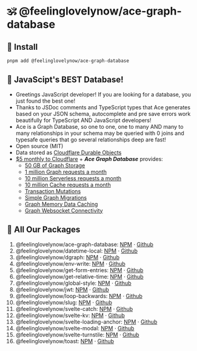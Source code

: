 # 🕉 @feelinglovelynow/ace-graph-database


## 💎 Install
```bash
pnpm add @feelinglovelynow/ace-graph-database
```


## 🙏 JavaScipt's BEST Database!
* Greetings JavaScript developer! If you are looking for a database, you just found the best one!
* Thanks to JSDoc comments and TypeScript types that Ace generates based on your JSON schema, autocomplete and pre save errors work beautifully for TypeScript AND JavaScript developers!
* Ace is a Graph Database, so one to one, one to many AND many to many relationships in your schema may be queried with 0 joins and typesafe queries that go several relationships deep are fast!
* Open source (MIT)
* Data stored as [Cloudflare Durable Objects](https://developers.cloudflare.com/durable-objects/)
* [$5 monthly to Cloudflare](https://developers.cloudflare.com/durable-objects/platform/pricing/) + ***Ace Graph Database***  provides:
  * [50 GB of Graph Storage](https://developers.cloudflare.com/durable-objects/platform/limits/)
  * [1 million Graph requests a month](https://developers.cloudflare.com/durable-objects/platform/pricing/)
  * [10 million Serverless requests a month](https://developers.cloudflare.com/workers/platform/pricing/#workers)
  * [10 million Cache requests a month](https://developers.cloudflare.com/kv/platform/pricing/)
  * [Transaction Mutations](https://developers.cloudflare.com/durable-objects/api/transactional-storage-api/)
  * [Simple Graph Migrations](https://developers.cloudflare.com/durable-objects/reference/durable-objects-migrations/)
  * [Graph Memory Data Caching](https://developers.cloudflare.com/durable-objects/learning/in-memory-state/)
  * [Graph Websocket Connectivity](https://developers.cloudflare.com/durable-objects/api/websockets/)


## 🎁 All Our Packages
1. @feelinglovelynow/ace-graph-database: [NPM](https://www.npmjs.com/package/@feelinglovelynow/ace-graph-database) ⋅ [Github](https://github.com/feelinglovelynow/ace-graph-database)
1. @feelinglovelynow/datetime-local: [NPM](https://www.npmjs.com/package/@feelinglovelynow/datetime-local) ⋅ [Github](https://github.com/feelinglovelynow/datetime-local)
1. @feelinglovelynow/dgraph: [NPM](https://www.npmjs.com/package/@feelinglovelynow/dgraph) ⋅ [Github](https://github.com/feelinglovelynow/dgraph)
1. @feelinglovelynow/env-write: [NPM](https://www.npmjs.com/package/@feelinglovelynow/env-write) ⋅ [Github](https://github.com/feelinglovelynow/env-write)
1. @feelinglovelynow/get-form-entries: [NPM](https://www.npmjs.com/package/@feelinglovelynow/get-form-entries) ⋅ [Github](https://github.com/feelinglovelynow/get-form-entries)
1. @feelinglovelynow/get-relative-time: [NPM](https://www.npmjs.com/package/@feelinglovelynow/get-relative-time) ⋅ [Github](https://github.com/feelinglovelynow/get-relative-time)
1. @feelinglovelynow/global-style: [NPM](https://www.npmjs.com/package/@feelinglovelynow/global-style) ⋅ [Github](https://github.com/feelinglovelynow/global-style)
1. @feelinglovelynow/jwt: [NPM](https://www.npmjs.com/package/@feelinglovelynow/jwt) ⋅ [Github](https://github.com/feelinglovelynow/jwt)
1. @feelinglovelynow/loop-backwards: [NPM](https://www.npmjs.com/package/@feelinglovelynow/loop-backwards) ⋅ [Github](https://github.com/feelinglovelynow/loop-backwards)
1. @feelinglovelynow/slug: [NPM](https://www.npmjs.com/package/@feelinglovelynow/slug) ⋅ [Github](https://github.com/feelinglovelynow/slug)
1. @feelinglovelynow/svelte-catch: [NPM](https://www.npmjs.com/package/@feelinglovelynow/svelte-catch) ⋅ [Github](https://github.com/feelinglovelynow/svelte-catch)
1. @feelinglovelynow/svelte-kv: [NPM](https://www.npmjs.com/package/@feelinglovelynow/svelte-kv) ⋅ [Github](https://github.com/feelinglovelynow/svelte-kv)
1. @feelinglovelynow/svelte-loading-anchor: [NPM](https://www.npmjs.com/package/@feelinglovelynow/svelte-loading-anchor) ⋅ [Github](https://github.com/feelinglovelynow/svelte-loading-anchor)
1. @feelinglovelynow/svelte-modal: [NPM](https://www.npmjs.com/package/@feelinglovelynow/svelte-modal) ⋅ [Github](https://github.com/feelinglovelynow/svelte-modal)
1. @feelinglovelynow/svelte-turnstile: [NPM](https://www.npmjs.com/package/@feelinglovelynow/svelte-turnstile) ⋅ [Github](https://github.com/feelinglovelynow/svelte-turnstile)
1. @feelinglovelynow/toast: [NPM](https://www.npmjs.com/package/@feelinglovelynow/toast) ⋅ [Github](https://github.com/feelinglovelynow/toast)
